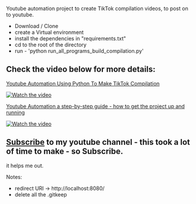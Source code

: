 Youtube automation project to create TikTok compilation videos, to post on to youtube.

- Download / Clone
- create a Virtual environment
- install the dependencies in "requirements.txt"
- cd to the root of the directory
- run - 'python run_all_programs_build_compilation.py'

## Check the video below for more details:

<ins>Youtube Automation Using Python To Make TikTok Compilation<ins>

[![Watch the video](https://img.youtube.com/vi/rFlevEdH4Io/0.jpg)](https://www.youtube.com/watch?v=rFlevEdH4Io)


<ins>Youtube Automation a step-by-step guide - how to get the project up and running<ins>

[![Watch the video](https://img.youtube.com/vi/nUyE2AjT_jw/0.jpg)](https://www.youtube.com/watch?v=nUyE2AjT_jw)



## [Subscribe](https://www.youtube.com/channel/UCsQqV_wq5yPrw5YIpvwmjvQ) to my youtube channel - this took a lot of time to make - so Subscribe.

it helps me out.


Notes:

- redirect URI -> http://localhost:8080/
- delete all the .gitkeep
